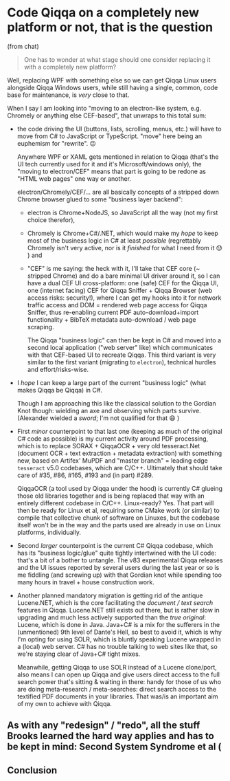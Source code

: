 # Code Qiqqa on a completely new platform or not, that is the question

(from chat)

 > 
 > One has to wonder at what stage should one consider replacing it with a completely new platform?

Well, replacing WPF with something else so we can get Qiqqa Linux users alongside Qiqqa Windows users, while still having a single, common, code base for maintenance, is *very* close to that.

When I say I am looking into "moving to an electron-like system, e.g. Chromely or anything else CEF-based", that unwraps to this total sum:

* the code driving the UI (buttons, lists, scrolling, menus, etc.) will have to move from C# to JavaScript or TypeScript. "move" here being an euphemism for "rewrite". 😉 
  
  Anywhere WPF or XAML gets mentioned in relation to Qiqqa (that's the UI tech currently used for it and it's Microsoft/windows only), the "moving to electron/CEF" means that part is going to be redone as "HTML web pages" one way or another.
  
  electron/Chromely/CEF/... are all basically concepts of a stripped down Chrome browser glued to some "business layer backend": 
  
  * electron is Chrome+NodeJS, so JavaScript all the way (not my first choice therefor), 
  
  * Chromely is Chrome+C#/.NET, which would make my *hope* to keep most of the business logic in C# at least *possible* (regrettably Chromely isn't very active, nor is it *finished* for what I need from it 😓 ) and 
  
  * "CEF" is me saying: the heck with it, I'll take that CEF core (~ stripped Chrome) and do a bare minimal UI driver around it, so I can have a dual CEF UI cross-platform: one (safe) CEF for the Qiqqa UI, one (internet facing) CEF for Qiqqa Sniffer + Qiqqa Browser (web access risks: security!), where I can get my hooks into it for network traffic access and DOM = rendered web page access for Qiqqa Sniffer, thus re-enabling current PDF auto-download+import functionality + BibTeX metadata auto-download / web page scraping.
    
    The Qiqqa "business logic" can then be kept in C# and moved into a second local application ("web server" like) which communicates with that CEF-based UI to recreate Qiqqa. This third variant is very similar to the first variant (migrating to `electron`), technical hurdles and effort/risks-wise.

* I *hope* I can keep a large part of the current "business logic" (what makes Qiqqa be Qiqqa) in C#.
  
  Though I am approaching this like the classical solution to the Gordian Knot though: wielding an axe and observing which parts survive. (Alexander wielded a *sword*; I'm not qualified for that 😄 ) 

* First *minor* counterpoint to that last one (keeping as much of the original C# code as possible) is my current activity around PDF processing, which is to replace SORAX + QiqqaOCR + very old tesseract.Net (document OCR + text extraction + metadata extraction) with something new, based on Artifex' MuPDF and "master branch" = leading edge `tesseract` v5.0 codebases, which are C/C++. Ultimately that should take care of #35, #86, #165, #193 and (in part) #289. 
  
  QiqqaOCR (a tool used by Qiqqa under the hood) is currently C# glueing those old libraries together and is being replaced that way with an entirely different codebase in C/C++. Linux-ready? Yes. That part will then be ready for Linux et al, requiring some CMake work (or similar) to compile that collective chunk of software on Linuxes, but the codebase itself won't be in the way and the parts used are already in use on Linux platforms, individually.

* Second *larger* counterpoint is the current C# Qiqqa codebase, which has its "business logic/glue" quite tightly intertwined with the UI code: that's a bit of a bother to untangle.  The v83 experimental Qiqqa releases and the UI issues reported by several users during the last year or so is me fiddling (and screwing up) with that Gordian knot while spending too many hours in travel + house construction work.

* Another planned mandatory migration is getting rid of the antique Lucene.NET, which is the core facilitating the *document / text search* features in Qiqqa. Lucene.NET still exists out there, but is rather slow in upgrading and much less actively supported than the *true original*: Lucene, which is done in Java. Java+C# is a mix for the sufferers in the (unmentioned) 9th level of Dante's Hell, so best to avoid it, which is why I'm opting for using SOLR, which is bluntly speaking Lucene wrapped in a (local) web server. C# has no trouble talking to web sites like that, so we're staying clear of Java+C# tight mixes. 
  
  Meanwhile, getting Qiqqa to use SOLR instead of a Lucene clone/port, also means I can open up Qiqqa and give users direct access to the full search power that's sitting & waiting in there: handy for those of us who are doing meta-research / meta-searches: direct search access to the textified PDF documents in your libraries. That was/is an important aim of my own to achieve with Qiqqa.

## As with any "redesign" / "redo", all the stuff Brooks learned the hard way applies and has to be kept in mind: Second System Syndrome et al (

## Conclusion
